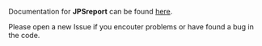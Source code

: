 Documentation for **JPSreport** can be found [here](http://jupedsim.github.io/jpsreport/).

Please open a new Issue if you encouter problems or have found a bug in the code.